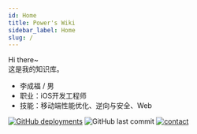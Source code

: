 ```yaml
---
id: Home
title: Power's Wiki
sidebar_label: Home
slug: /
---
```


<!--  一个不会讲故事的攻城狮，算不上一个很酷的产品汪~-->

Hi there~  
这是我的知识库。

- 李成福 / 男
- 职业：iOS开发工程师
- 技能：移动端性能优化、逆向与安全、Web
  

[![GitHub deployments](https://img.shields.io/github/deployments/carppond/Note_Docusaurus/Production?label=Build&style=flat-square)](https://vercel.com/carppond/note-docusaurus/deployments)
![GitHub last commit](https://img.shields.io/github/last-commit/carppond/Note_Docusaurus)
[![contact](https://img.shields.io/badge/Contact%20me-here-34ABE0?&style=flat-square)](ContactMe)

<!-- <h6>Power Lin |  <a href="https://beian.miit.gov.cn"> 粤 ICP 备 20014898 号 </a> | Built with Docusaurus</h6> -->
